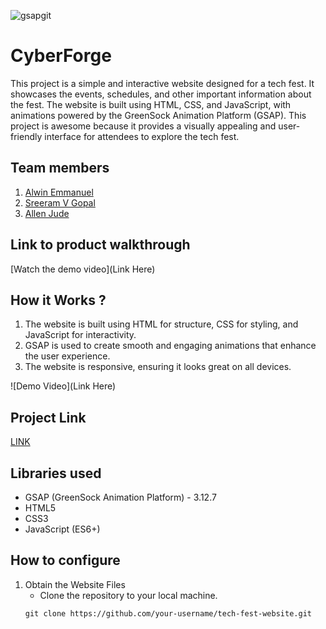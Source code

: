 ![gsapgit](https://github.com/user-attachments/assets/2efe4c19-9871-4f99-b93e-6f3fe612c950)

# CyberForge
This project is a simple and interactive website designed for a tech fest. It showcases the events, schedules, and other important information about the fest. The website is built using HTML, CSS, and JavaScript, with animations powered by the GreenSock Animation Platform (GSAP). This project is awesome because it provides a visually appealing and user-friendly interface for attendees to explore the tech fest.

## Team members
1. [Alwin Emmanuel](https://github.com/Alwin42)
2. [Sreeram V Gopal](https://github.com/Ajallen14)
3. [Allen Jude](https://github.com/SR-005)

## Link to product walkthrough
[Watch the demo video](Link Here)

## How it Works ?
1. The website is built using HTML for structure, CSS for styling, and JavaScript for interactivity.
2. GSAP is used to create smooth and engaging animations that enhance the user experience.
3. The website is responsive, ensuring it looks great on all devices.

![Demo Video](Link Here) 
## Project Link
[LINK](https://qubit-squad.vercel.app)

## Libraries used
- GSAP (GreenSock Animation Platform) -  3.12.7
- HTML5
- CSS3
- JavaScript (ES6+)

## How to configure
1. Obtain the Website Files
   * Clone the repository to your local machine.
   ```
   git clone https://github.com/your-username/tech-fest-website.git
